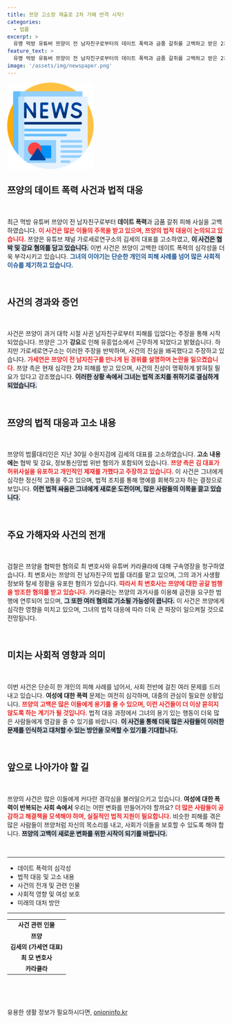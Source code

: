 ```yaml
---
title: 쯔양 고소장 제출로 2차 가해 반격 시작!
categories:
  - 법률
excerpt: >
  유명 먹방 유튜버 쯔양이 전 남자친구로부터의 데이트 폭력과 금품 갈취를 고백하고 받은 2차 피해에 대해 가로세로연구소 김세의 대표를 고소했다. 사건은 복잡하게 얽힌 인물들과 함께 법적 다툼으로 번지고 있다. 클릭하면 진실을 밝혀내는 충격적인 이야기의 전말을 확인할 수 있다!
feature_text: >
  유명 먹방 유튜버 쯔양이 전 남자친구로부터의 데이트 폭력과 금품 갈취를 고백하고 받은 2차 피해에 대해 가로세로연구소 김세의 대표를 고소했다. 사건은 복잡하게 얽힌 인물들과 함께 법적 다툼으로 번지고 있다. 클릭하면 진실을 밝혀내는 충격적인 이야기의 전말을 확인할 수 있다!
image: '/assets/img/newspaper.png'
---
```


<p><img src="/assets/img/newspaper.png" alt="kimp 속보" /></p>

<h2 data-ke-size="size26">쯔양의 데이트 폭력 사건과 법적 대응</h2>

<p data-ke-size="size16">&nbsp;</p>

<p data-ke-size="size16">최근 먹방 유튜버 쯔양이 전 남자친구로부터 <b>데이트 폭력</b>과 금품 갈취 피해 사실을 고백하였습니다. <b><span style="color: #ee2323;">이 사건은 많은 이들의 주목을 받고 있으며, 쯔양의 법적 대응이 논의되고 있습니다.</span></b> 쯔양은 유튜브 채널 가로세로연구소의 김세의 대표를 고소하였고, <b><span style="background-color: #21538527;">이 사건은 협박 및 강요 혐의를 담고 있습니다.</span></b> 이번 사건은 쯔양이 고백한 데이트 폭력의 심각성을 더욱 부각시키고 있습니다. <b><span style="color: #1a5490;">그녀의 이야기는 단순한 개인의 피해 사례를 넘어 많은 사회적 이슈를 제기하고 있습니다.</span></b></p>

<p data-ke-size="size16">&nbsp;</p>

<h2 data-ke-size="size26">사건의 경과와 증언</h2>

<p data-ke-size="size16">&nbsp;</p>

<p data-ke-size="size16">사건은 쯔양이 과거 대학 시절 사귄 남자친구로부터 피해를 입었다는 주장을 통해 시작되었습니다. 쯔양은 그가 <b>강요</b>로 인해 유흥업소에서 근무하게 되었다고 밝혔습니다. 하지만 가로세로연구소는 이러한 주장을 반박하며, 사건의 진실을 왜곡했다고 주장하고 있습니다. <b><span style="color: #ee2323;">가세연은 쯔양이 전 남자친구를 만나게 된 경위를 설명하며 논란을 일으켰습니다.</span></b> 쯔양 측은 현재 심각한 2차 피해를 받고 있으며, 사건의 진상이 명확하게 밝혀질 필요가 있다고 강조했습니다. <b><span style="background-color: #21538527;">이러한 상황 속에서 그녀는 법적 조치를 취하기로 결심하게 되었습니다.</span></b></p>

<p data-ke-size="size16">&nbsp;</p>

<h2 data-ke-size="size26">쯔양의 법적 대응과 고소 내용</h2>

<p data-ke-size="size16">&nbsp;</p>

<p data-ke-size="size16">쯔양의 법률대리인은 지난 30일 수원지검에 김세의 대표를 고소하였습니다. <b>고소 내용에는</b> 협박 및 강요, 정보통신망법 위반 혐의가 포함되어 있습니다. <b><span style="color: #ee2323;">쯔양 측은 김 대표가 허위사실을 유포하고 개인적인 제재를 가했다고 주장하고 있습니다.</span></b> 이 사건은 그녀에게 심각한 정신적 고통을 주고 있으며, 법적 조치를 통해 명예를 회복하고자 하는 결정으로 보입니다. <b><span style="background-color: #21538527;">이런 법적 싸움은 그녀에게 새로운 도전이며, 많은 사람들의 이목을 끌고 있습니다.</span></b></p>

<p data-ke-size="size16">&nbsp;</p>

<h2 data-ke-size="size26">주요 가해자와 사건의 전개</h2>

<p data-ke-size="size16">&nbsp;</p>

<p data-ke-size="size16">검찰은 쯔양을 협박한 혐의로 최 변호사와 유튜버 카라큘라에 대해 구속영장을 청구하였습니다. 최 변호사는 쯔양의 전 남자친구의 법률 대리를 맡고 있으며, 그의 과거 사생활 정보와 탈세 정황을 유포한 혐의가 있습니다. <b><span style="color: #ee2323;">따라서 최 변호사는 쯔양에 대한 공갈 범행을 방조한 혐의를 받고 있습니다.</span></b> 카라큘라는 쯔양의 과거사를 이용해 금전을 요구한 범행에 연루되어 있으며, <b><span style="background-color: #21538527;">그 또한 여러 혐의로 기소될 가능성이 큽니다.</span></b> 이 사건은 쯔양에게 심각한 영향을 미치고 있으며, 그녀의 법적 대응에 따라 더욱 큰 파장이 일으켜질 것으로 전망됩니다.</p>

<p data-ke-size="size16">&nbsp;</p>

<h2 data-ke-size="size26">미치는 사회적 영향과 의미</h2>

<p data-ke-size="size16">&nbsp;</p>

<p data-ke-size="size16">이번 사건은 단순히 한 개인의 피해 사례를 넘어서, 사회 전반에 걸친 여러 문제를 드러내고 있습니다. <b>여성에 대한 폭력</b> 문제는 여전히 심각하며, 대중의 관심이 필요한 상황입니다. <b><span style="color: #ee2323;">쯔양의 고백은 많은 이들에게 용기를 줄 수 있으며, 이런 사건들이 더 이상 묻히지 않도록 하는 계기가 될 것입니다.</span></b> 법적 대응 과정에서 그녀의 용기 있는 행동이 더욱 많은 사람들에게 영감을 줄 수 있기를 바랍니다. <b><span style="background-color: #21538527;">이 사건을 통해 더욱 많은 사람들이 이러한 문제를 인식하고 대처할 수 있는 방안을 모색할 수 있기를 기대합니다.</span></b></p>

<p data-ke-size="size16">&nbsp;</p>

<h2 data-ke-size="size26">앞으로 나아가야 할 길</h2>

<p data-ke-size="size16">&nbsp;</p>

<p data-ke-size="size16">쯔양의 사건은 많은 이들에게 커다란 경각심을 불러일으키고 있습니다. <b>여성에 대한 폭력이 반복되는 사회 속에서</b> 우리는 어떤 변화를 만들어가야 할까요? <b><span style="color: #ee2323;">더 많은 사람들이 공감하고 해결책을 모색해야 하며, 실질적인 법적 지원이 필요합니다.</span></b> 비슷한 피해를 겪은 많은 사람들이 쯔양처럼 자신의 목소리를 내고, 사회가 이들을 보호할 수 있도록 해야 합니다. <b><span style="background-color: #21538527;">쯔양의 고백이 새로운 변화를 위한 시작이 되기를 바랍니다.</span></b></p>

<p data-ke-size="size16">&nbsp;</p>

<hr>

<ul>
    <li>데이트 폭력의 심각성</li>
    <li>법적 대응 및 고소 내용</li>
    <li>사건의 전개 및 관련 인물</li>
    <li>사회적 영향 및 여성 보호</li>
    <li>미래의 대처 방안</li>
</ul>

<hr>

<table style="width: 100%;">
    <tr>
        <td style="text-align: center; height: 17px;"><b>사건 관련 인물</b></td>
    </tr>
    <tr>
        <td style="text-align: center; height: 17px;"><b>쯔양</b></td>
    </tr>
    <tr>
        <td style="text-align: center; height: 17px;"><b>김세의 (가세연 대표)</b></td>
    </tr>
    <tr>
        <td style="text-align: center; height: 17px;"><b>최 모 변호사</b></td>
    </tr>
    <tr>
        <td style="text-align: center; height: 17px;"><b>카라큘라</b></td>
    </tr>
</table>

<p data-ke-size="size16">&nbsp;</p>

<p data-ke-size="size16">&nbsp;</p>
유용한 생활 정보가 필요하시다면, <a href="https://onioninfo.kr" rel="dofollow">onioninfo.kr</a>



